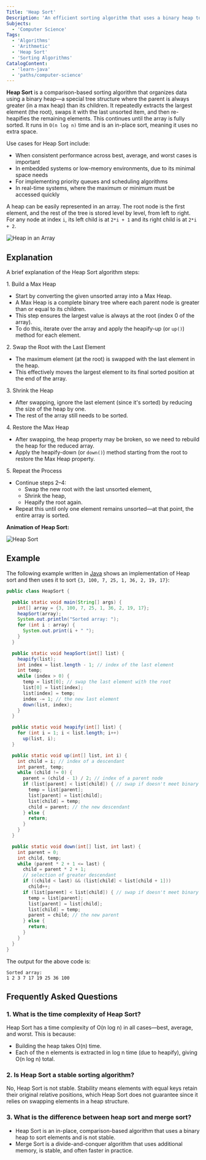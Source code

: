 ```yaml
---
Title: 'Heap Sort'
Description: 'An efficient sorting algorithm that uses a binary heap to sort elements in O(n log n) time.'
Subjects:
  - 'Computer Science'
Tags:
  - 'Algorithms'
  - 'Arithmetic'
  - 'Heap Sort'
  - 'Sorting Algorithms'
CatalogContent:
  - 'learn-java'
  - 'paths/computer-science'
---
```


**Heap Sort** is a comparison-based sorting algorithm that organizes data using a binary heap—a special tree structure where the parent is always greater (in a max heap) than its children. It repeatedly extracts the largest element (the root), swaps it with the last unsorted item, and then re-heapifies the remaining elements. This continues until the array is fully sorted. It runs in `O(n log n)` time and is an in-place sort, meaning it uses no extra space.

Use cases for Heap Sort include:

- When consistent performance across best, average, and worst cases is important
- In embedded systems or low-memory environments, due to its minimal space needs
- For implementing priority queues and scheduling algorithms
- In real-time systems, where the maximum or minimum must be accessed quickly

A heap can be easily represented in an array. The root node is the first element, and the rest of the tree is stored level by level, from left to right. For any node at index `i`, its left child is at `2*i + 1` and its right child is at `2*i + 2`.

![Heap in an Array](https://raw.githubusercontent.com/Codecademy/docs/main/media/heap_in_array.jpg)

## Explanation

A brief explanation of the Heap Sort algorithm steps:

1\. Build a Max Heap

- Start by converting the given unsorted array into a Max Heap.
- A Max Heap is a complete binary tree where each parent node is greater than or equal to its children.
- This step ensures the largest value is always at the root (index 0 of the array).
- To do this, iterate over the array and apply the heapify-up (or `up()`) method for each element.

2\. Swap the Root with the Last Element

- The maximum element (at the root) is swapped with the last element in the heap.
- This effectively moves the largest element to its final sorted position at the end of the array.

3\. Shrink the Heap

- After swapping, ignore the last element (since it's sorted) by reducing the size of the heap by one.
- The rest of the array still needs to be sorted.

4\. Restore the Max Heap

- After swapping, the heap property may be broken, so we need to rebuild the heap for the reduced array.
- Apply the heapify-down (or `down()`) method starting from the root to restore the Max Heap property.

5\. Repeat the Process

- Continue steps 2–4:
  - Swap the new root with the last unsorted element,
  - Shrink the heap,
  - Heapify the root again.
- Repeat this until only one element remains unsorted—at that point, the entire array is sorted.

**Animation of Heap Sort:**

![Heap Sort](https://raw.githubusercontent.com/Codecademy/docs/main/media/heap_sort_animation.gif)

## Example

The following example written in [Java](https://www.codecademy.com/learn/learn-java) shows an implementation of Heap sort and then uses it to sort `{3, 100, 7, 25, 1, 36, 2, 19, 17}`:

```java
public class HeapSort {

  public static void main(String[] args) {
    int[] array = {3, 100, 7, 25, 1, 36, 2, 19, 17};
    heapSort(array);
    System.out.println("Sorted array: ");
    for (int i : array) {
      System.out.print(i + " ");
    }
  }

  public static void heapSort(int[] list) {
    heapify(list);
    int index = list.length - 1; // index of the last element
    int temp;
    while (index > 0) {
      temp = list[0]; // swap the last element with the root
      list[0] = list[index];
      list[index] = temp;
      index -= 1; // the new last element
      down(list, index);
    }
  }

  public static void heapify(int[] list) {
    for (int i = 1; i < list.length; i++)
      up(list, i);
  }

  public static void up(int[] list, int i) {
    int child = i; // index of a descendant
    int parent, temp;
    while (child != 0) {
      parent = (child - 1) / 2; // index of a parent node
      if (list[parent] < list[child]) { // swap if doesn't meet binary heap properties
        temp = list[parent];
        list[parent] = list[child];
        list[child] = temp;
        child = parent; // the new descendant
      } else {
        return;
      }
    }
  }

  public static void down(int[] list, int last) {
    int parent = 0;
    int child, temp;
    while (parent * 2 + 1 <= last) {
      child = parent * 2 + 1;
      // selection of greater descendant
      if ((child < last) && (list[child] < list[child + 1]))
        child++;
      if (list[parent] < list[child]) { // swap if doesn't meet binary heap properties
        temp = list[parent];
        list[parent] = list[child];
        list[child] = temp;
        parent = child; // the new parent
      } else {
        return;
      }
    }
  }
}
```

The output for the above code is:

```shell
Sorted array:
1 2 3 7 17 19 25 36 100
```

## Frequently Asked Questions

### 1. What is the time complexity of Heap Sort?

Heap Sort has a time complexity of O(n log n) in all cases—best, average, and worst. This is because:

- Building the heap takes O(n) time.
- Each of the n elements is extracted in log n time (due to heapify), giving O(n log n) total.

### 2. Is Heap Sort a stable sorting algorithm?

No, Heap Sort is not stable. Stability means elements with equal keys retain their original relative positions, which Heap Sort does not guarantee since it relies on swapping elements in a heap structure.

### 3. What is the difference between heap sort and merge sort?

- Heap Sort is an in-place, comparison-based algorithm that uses a binary heap to sort elements and is not stable.
- Merge Sort is a divide-and-conquer algorithm that uses additional memory, is stable, and often faster in practice.
